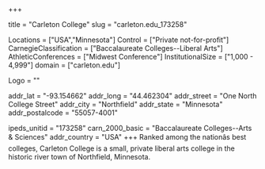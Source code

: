 
+++

title = "Carleton College"
slug = "carleton.edu_173258"

Locations = ["USA","Minnesota"]
Control = ["Private not-for-profit"]
CarnegieClassification = ["Baccalaureate Colleges--Liberal Arts"]
AthleticConferences = ["Midwest Conference"]
InstitutionalSize = ["1,000 - 4,999"]
domain = ["carleton.edu"]

Logo = ""

addr_lat = "-93.154662"
addr_long = "44.462304"
addr_street = "One North College Street"
addr_city = "Northfield"
addr_state = "Minnesota"
addr_postalcode = "55057-4001"

ipeds_unitid = "173258"
carn_2000_basic = "Baccalaureate Colleges--Arts & Sciences"
addr_country = "USA"
+++
    Ranked among the nationâs best colleges, Carleton College is a small, private liberal arts college in the historic river town of Northfield, Minnesota.
